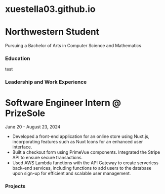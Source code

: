 # xuestella03.github.io


# Northwestern Student
Pursuing a Bachelor of Arts in Computer Science and Mathematics

### Education
test

### Leadership and Work Experience
# Software Engineer Intern @ PrizeSole
June 20 - August 23, 2024
- Developed a front-end application for an online store using Nuxt.js, incorporating features such as Nuxt Icons for an enhanced user interface.
- Built a checkout form using PrimeVue components. Integrated the Stripe API to ensure secure transactions.
- Used AWS Lambda functions with the API Gateway to create serverless back-end services, including functions to add users to the database upon sign-up for efficient and scalable user management.

### Projects
